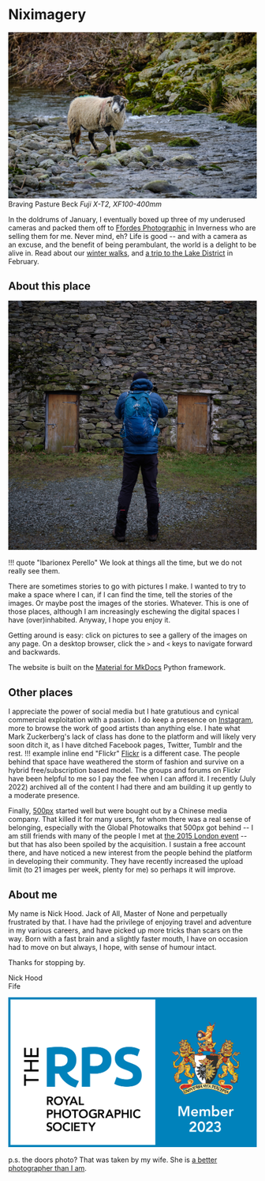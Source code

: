 # Niximagery


![](/img/2023-02/DSF0766.jpg)
Braving Pasture Beck *Fuji X-T2, XF100-400mm*

In the doldrums of January, I eventually boxed up three of my underused cameras and packed them off to [Ffordes Photographic](https://www.ffordes.com/) in Inverness who are selling them for me. Never mind, eh? Life is good -- and with a camera as an excuse, and the benefit of being perambulant, the world is a delight to be alive in. Read about our [winter walks](./Stories/2023/2023-02-05-winter-walking.md), and [a trip to the Lake District](./Stories/2023/2023-02-18-patterdale.md) in February.

## About this place

![](/img/wild_aye/DSF3827.jpg)

!!! quote "Ibarionex Perello"
    We look at things all the time, but we do not really see them.

There are sometimes stories to go with pictures I make. I wanted to try to make a space where I can, if I can find the time, tell the stories of the images. Or maybe post the images of the stories. Whatever. This is one of those places, although I am increasingly eschewing the digital spaces I have (over)inhabited. Anyway, I hope you enjoy it. 

Getting around is easy: click on pictures to see a gallery of the images on any page. On a desktop browser, click the `>` and `<` keys to navigate forward and backwards.

The website is built on  the [Material for MkDocs](https://squidfunk.github.io/mkdocs-material/) Python framework.

## Other places

I appreciate the power of social media but I hate gratutious and cynical commercial exploitation with a passion. I do keep a presence on [Instagram](https://www.instagram.com/niximagery/), more to browse the work of good artists than anything else. I hate what Mark Zuckerberg's lack of class has done to the platform and will likely very soon ditch it, as I have ditched Facebook pages, Twitter, Tumblr and the rest.
!!! example inline end "Flickr"
    [Flickr](https://www.flickr.com/photos/niximagery/) is a different case. The people behind that space have weathered the storm of fashion and survive on a hybrid free/subscription based model. The groups and forums on Flickr have been helpful to me so I pay the fee when I can afford it. I recently (July 2022) archived all of the content I had there and am building it up gently to a moderate presence.

Finally, [500px](https://500px.com/p/niximagery?view=photos) started well but were bought out by a Chinese media company. That killed it for many users, for whom there was a real sense of belonging, especially with the Global Photowalks that 500px got behind -- I am still friends with many of the people I met at [the 2015 London event](https://500px.com/search?q=500pxGPW15&type=photos&sort=pulse) -- but that has also been spoiled by the acquisition. I sustain a free account there, and have noticed a new interest from the people behind the platform in developing their community. They have recently increased the upload limit (to 21 images per week, plenty for me) so perhaps it will improve.

## About me

My name is Nick Hood. Jack of All, Master of None and perpetually frustrated by that. I have had the privilege of enjoying travel and adventure in my various careers, and have picked up more tricks than scars on the way. Born with a fast brain and a slightly faster mouth, I have on occasion had to move on but always, I hope, with sense of humour intact.

Thanks for stopping by.


Nick Hood  
Fife

![](/img/rps-members-logo-rgb-2023.png)

p.s. the doors photo? That was taken by my wife. She is [a better photographer than I am](https://wildaye.co.uk/).
